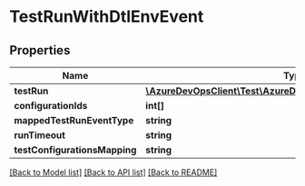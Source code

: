 # TestRunWithDtlEnvEvent

## Properties
Name | Type | Description | Notes
------------ | ------------- | ------------- | -------------
**testRun** | [**\AzureDevOpsClient\Test\AzureDevOpsClient\Test\Model\TestRun**](TestRun.md) |  | [optional] 
**configurationIds** | **int[]** |  | [optional] 
**mappedTestRunEventType** | **string** |  | [optional] 
**runTimeout** | **string** |  | [optional] 
**testConfigurationsMapping** | **string** |  | [optional] 

[[Back to Model list]](../README.md#documentation-for-models) [[Back to API list]](../README.md#documentation-for-api-endpoints) [[Back to README]](../README.md)


